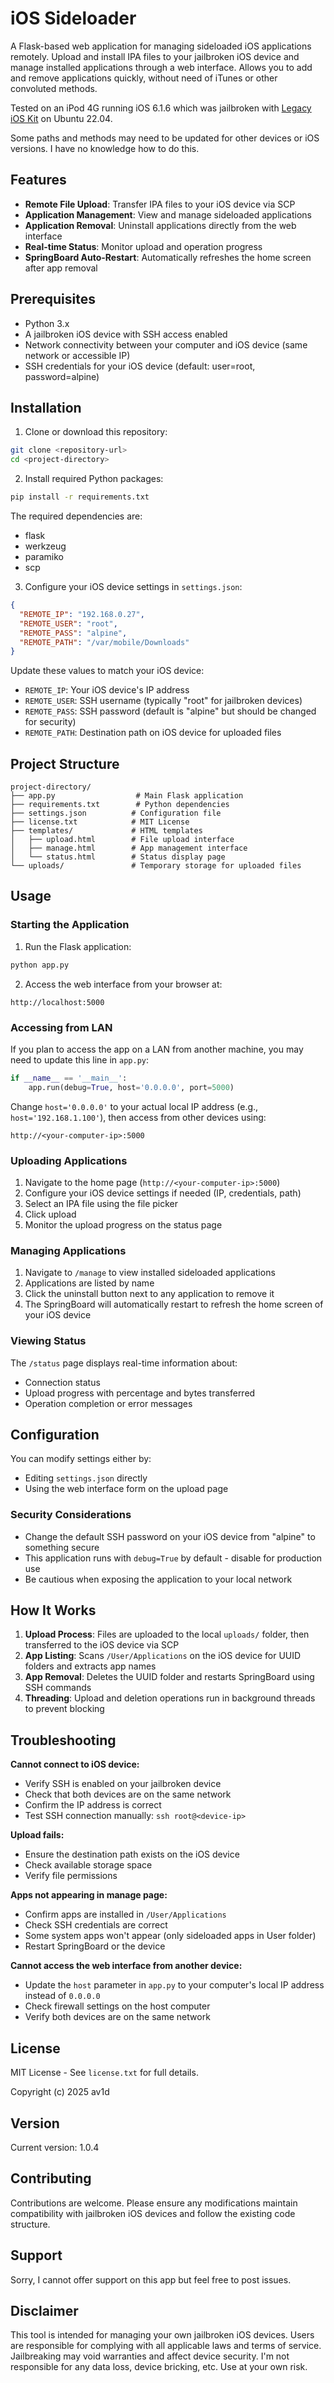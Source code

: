 # iOS Sideloader

A Flask-based web application for managing sideloaded iOS applications remotely. Upload and install IPA files to your jailbroken iOS device and manage installed applications through a web interface. Allows you to add and remove applications quickly, without need of iTunes or other convoluted methods.

Tested on an iPod 4G running iOS 6.1.6 which was jailbroken with [Legacy iOS Kit](https://github.com/LukeZGD/Legacy-iOS-Kit/) on Ubuntu 22.04.

Some paths and methods may need to be updated for other devices or iOS versions. I have no knowledge how to do this.

## Features

- **Remote File Upload**: Transfer IPA files to your iOS device via SCP
- **Application Management**: View and manage sideloaded applications
- **Application Removal**: Uninstall applications directly from the web interface
- **Real-time Status**: Monitor upload and operation progress
- **SpringBoard Auto-Restart**: Automatically refreshes the home screen after app removal

## Prerequisites

- Python 3.x
- A jailbroken iOS device with SSH access enabled
- Network connectivity between your computer and iOS device (same network or accessible IP)
- SSH credentials for your iOS device (default: user=root, password=alpine)

## Installation

1. Clone or download this repository:
```bash
git clone <repository-url>
cd <project-directory>
```

2. Install required Python packages:
```bash
pip install -r requirements.txt
```

The required dependencies are:
- flask
- werkzeug
- paramiko
- scp

3. Configure your iOS device settings in `settings.json`:
```json
{
  "REMOTE_IP": "192.168.0.27",
  "REMOTE_USER": "root",
  "REMOTE_PASS": "alpine",
  "REMOTE_PATH": "/var/mobile/Downloads"
}
```

Update these values to match your iOS device:
- `REMOTE_IP`: Your iOS device's IP address
- `REMOTE_USER`: SSH username (typically "root" for jailbroken devices)
- `REMOTE_PASS`: SSH password (default is "alpine" but should be changed for security)
- `REMOTE_PATH`: Destination path on iOS device for uploaded files

## Project Structure

```
project-directory/
├── app.py                  # Main Flask application
├── requirements.txt        # Python dependencies
├── settings.json          # Configuration file
├── license.txt            # MIT License
├── templates/             # HTML templates
│   ├── upload.html        # File upload interface
│   ├── manage.html        # App management interface
│   └── status.html        # Status display page
└── uploads/               # Temporary storage for uploaded files
```

## Usage

### Starting the Application

1. Run the Flask application:
```bash
python app.py
```

2. Access the web interface from your browser at:
```
http://localhost:5000
```

### Accessing from LAN

If you plan to access the app on a LAN from another machine, you may need to update this line in `app.py`:

```python
if __name__ == '__main__':
    app.run(debug=True, host='0.0.0.0', port=5000)
```

Change `host='0.0.0.0'` to your actual local IP address (e.g., `host='192.168.1.100'`), then access from other devices using:

```
http://<your-computer-ip>:5000
```

### Uploading Applications

1. Navigate to the home page (`http://<your-computer-ip>:5000`)
2. Configure your iOS device settings if needed (IP, credentials, path)
3. Select an IPA file using the file picker
4. Click upload
5. Monitor the upload progress on the status page

### Managing Applications

1. Navigate to `/manage` to view installed sideloaded applications
2. Applications are listed by name
3. Click the uninstall button next to any application to remove it
4. The SpringBoard will automatically restart to refresh the home screen of your iOS device

### Viewing Status

The `/status` page displays real-time information about:
- Connection status
- Upload progress with percentage and bytes transferred
- Operation completion or error messages

## Configuration

You can modify settings either by:
- Editing `settings.json` directly
- Using the web interface form on the upload page

### Security Considerations

- Change the default SSH password on your iOS device from "alpine" to something secure
- This application runs with `debug=True` by default - disable for production use
- Be cautious when exposing the application to your local network

## How It Works

1. **Upload Process**: Files are uploaded to the local `uploads/` folder, then transferred to the iOS device via SCP
2. **App Listing**: Scans `/User/Applications` on the iOS device for UUID folders and extracts app names
3. **App Removal**: Deletes the UUID folder and restarts SpringBoard using SSH commands
4. **Threading**: Upload and deletion operations run in background threads to prevent blocking

## Troubleshooting

**Cannot connect to iOS device:**
- Verify SSH is enabled on your jailbroken device
- Check that both devices are on the same network
- Confirm the IP address is correct
- Test SSH connection manually: `ssh root@<device-ip>`

**Upload fails:**
- Ensure the destination path exists on the iOS device
- Check available storage space
- Verify file permissions

**Apps not appearing in manage page:**
- Confirm apps are installed in `/User/Applications`
- Check SSH credentials are correct
- Some system apps won't appear (only sideloaded apps in User folder)
- Restart SpringBoard or the device

**Cannot access the web interface from another device:**
- Update the `host` parameter in `app.py` to your computer's local IP address instead of `0.0.0.0`
- Check firewall settings on the host computer
- Verify both devices are on the same network

## License

MIT License - See `license.txt` for full details.

Copyright (c) 2025 av1d

## Version

Current version: 1.0.4

## Contributing

Contributions are welcome. Please ensure any modifications maintain compatibility with jailbroken iOS devices and follow the existing code structure.

## Support

Sorry, I cannot offer support on this app but feel free to post issues.

## Disclaimer

This tool is intended for managing your own jailbroken iOS devices. Users are responsible for complying with all applicable laws and terms of service. Jailbreaking may void warranties and affect device security. I'm not responsible for any data loss, device bricking, etc. Use at your own risk.
